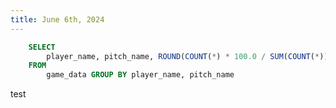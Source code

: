 ```yaml
---
title: June 6th, 2024
---
```


```sql pitch_type_perc
    SELECT 
        player_name, pitch_name, ROUND(COUNT(*) * 100.0 / SUM(COUNT(*)) OVER (PARTITION BY player_name), 2) || '%' AS proportion 
    FROM 
        game_data GROUP BY player_name, pitch_name
```

<DataTable data={pitch_type_perc} search=true/>

test
